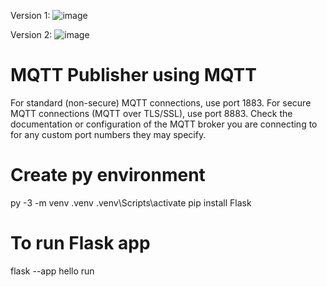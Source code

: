 Version 1:
![image](https://github.com/kpreforma/mqttWeb/assets/90399563/b68dd9a9-c032-4cdc-99e7-d0f62243fab8)

Version 2:
![image](https://github.com/kpreforma/mqttWeb/assets/90399563/5d001fc3-94dd-4a06-bef5-e5e40f5904f9)


# MQTT Publisher using MQTT

For standard (non-secure) MQTT connections, use port 1883.
For secure MQTT connections (MQTT over TLS/SSL), use port 8883.
Check the documentation or configuration of the MQTT broker you are connecting to for any custom port numbers they may specify.

# Create py environment

py -3 -m venv .venv
.venv\Scripts\activate
pip install Flask

# To run Flask app

flask --app hello run

